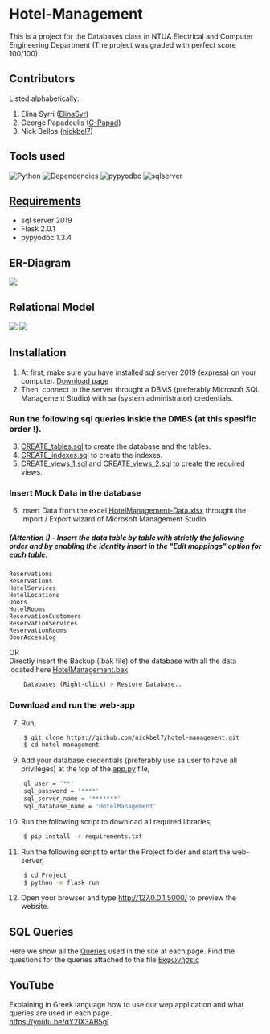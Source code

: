 # Hotel-Management
This is a project for the Databases class in NTUA Electrical and Computer Engineering Department (The project was graded with perfect score 100/100).

## Contributors
Listed alphabetically:
1. Elina Syrri ([ElinaSyr](https://github.com/ElinaSyr))
1. George Papadoulis ([G-Papad](https://github.com/G-Papad))
1. Nick Bellos ([nickbel7](https://github.com/nickbel7))

## Tools used
![Python](https://img.shields.io/badge/python-v3.7+-red.svg)
![Dependencies](https://img.shields.io/badge/flask-v2.0.1-red)
![pypyodbc](https://img.shields.io/badge/pypyodbc-v1.3.4-red.svg)
![sqlserver](https://img.shields.io/badge/sql_server-v2019-yellow.svg)

## [Requirements](https://github.com/AlexandrosKyriakakis/DataBase/blob/master/requirements.txt)
- sql server 2019
- Flask 2.0.1
- pypyodbc 1.3.4

## ER-Diagram

![](https://github.com/nickbel7/hotel-management/blob/main/Diagrams(ERD%2CRelational)/ERD.jpg)

## Relational Model

![](https://github.com/nickbel7/hotel-management/blob/main/Diagrams(ERD%2CRelational)/RelationalDiagram.png?raw=true)
![](https://github.com/nickbel7/hotel-management/blob/main/Diagrams(ERD%2CRelational)/RelationalDiagram.jpg)

## Installation
1. At first, make sure you have installed sql server 2019 (express) on your computer. [Download page](https://www.microsoft.com/en-us/download/details.aspx?id=101064)
2. Then, connect to the server throught a DBMS (preferably Microsoft SQL Management Studio) with sa (system administrator) credentials.

### Run the following sql queries inside the DMBS (at this spesific order !).

3. [CREATE_tables.sql](SQL_Code/CREATE_tables.sql) to create the database and the tables.
4. [CREATE_indexes.sql](SQL_Code/CREATE_indexes.sql) to create the indexes.
5. [CREATE_views_1.sql](SQL_Code/CREATE_views_1.sql) and [CREATE_views_2.sql](SQL_Code/CREATE_views_2.sql) to create the required views.

### Insert Mock Data in the database

6. Insert Data from the excel [HotelManagement-Data.xlsx](Mock_Data/HotelManagement_V2.xlsx) throught the Import / Export wizard of Microsoft Management Studio <br />
##### (Attention !) - Insert the data table by table with strictly the following order and by enabling the identity insert in the "Edit mappings" option for each table.
	Reservations
	Reservations
	HotelServices
	HotelLocations
	Doors
	HotelRooms
	ReservationCustomers
	ReservationServices
	ReservationRooms
	DoorAccessLog
OR <br />
Directly insert the Backup (.bak file) of the database with all the data located here [HotelManagement.bak](DB-Backup/HotelManagement_V2.bak)
```bash
	Databases (Right-click) > Restore Database..
```

### Download and run the web-app 
7. Run,

```bash
	$ git clone https://github.com/nickbel7/hotel-management.git
	$ cd hotel-management
```

9. Add your database credentials (preferably use sa user to have all privileges) at the top of the [app.py](Project/app.py) file,
```bash
	ql_user = '**'
	sql_password = '****'
	sql_server_name = '*******'
	sql_database_name = 'HotelManagement'
```
10. Run the following script to download all required libraries,

```bash
	$ pip install -r requirements.txt
```

11. Run the following script to enter the Project folder and start the web-server,

```bash
	$ cd Project
	$ python -m flask run
```

12. Open your browser and type <http://127.0.0.1:5000/> to preview the website.

## SQL Queries

Here we show all the [Queries](SQL_Code/PROJECT_QUERIES.sql) used in the site at each page.
Find the questions for the queries attached to the file [Εκφωνήσεις](Docs/Εκφώνηση.pdf)

## YouTube
Explaining in Greek language how to use our wep application and what queries are used in each page.<br />
<https://youtu.be/qY2IX3AB5gI>
